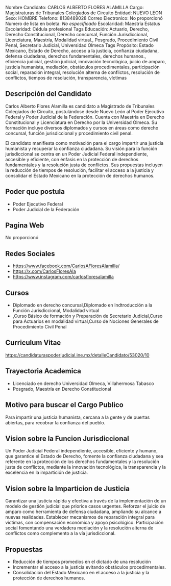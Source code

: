 Nombre Candidato: CARLOS ALBERTO FLORES ALAMILLA
Cargo: Magistraturas de Tribunales Colegiados de Circuito
Entidad: NUEVO LEON
Sexo: HOMBRE
Telefono: 8138489028
Correo Electronico: No proporcionó
Numero de lista en boleta: *No especificado*
Escolaridad: Maestría
Estatus Escolaridad: Cédula profesional
Tags Educación: Actuario, Derecho, Derecho Constitucional, Derecho concursal, Función Jurisdiccional, Licenciatura, Maestría, Modalidad virtual., Posgrado, Procedimiento Civil Penal, Secretario Judicial, Universidad Olmeca
Tags Propósito: Estado Mexicano, Estado de Derecho, acceso a la justicia, confianza ciudadana, defensa ciudadana, derechos fundamentales, derechos humanos., eficiencia judicial, gestión judicial, innovación tecnológica, juicio de amparo, justicia humanista, mediación, obstáculos procedimentales, participación social, reparación integral, resolución alterna de conflictos, resolución de conflictos, tiempos de resolución, transparencia, víctimas


## Descripción del Candidato 

Carlos Alberto Flores Alamilla es candidato a Magistrado de Tribunales Colegiados de Circuito, postulándose desde Nuevo León al Poder Ejecutivo Federal y Poder Judicial de la Federación. Cuenta con Maestría en Derecho Constitucional y Licenciatura en Derecho por la Universidad Olmeca. Su formación incluye diversos diplomados y cursos en áreas como derecho concursal, función jurisdiccional y procedimiento civil penal.

El candidato manifiesta como motivación para el cargo impartir una justicia humanista y recuperar la confianza ciudadana. Su visión para la función jurisdiccional se centra en un Poder Judicial Federal independiente, accesible y eficiente, con énfasis en la protección de derechos fundamentales y la resolución justa de conflictos. Sus propuestas incluyen la reducción de tiempos de resolución, facilitar el acceso a la justicia y consolidar el Estado Mexicano en la protección de derechos humanos.


## Poder que postula

- Poder Ejecutivo Federal
- Poder Judicial de la Federación


## Pagina Web

No proporcionó


## Redes Sociales

- https://www.facebook.com/CarlosAFloresAlamilla/
- https://x.com/CarlosFloresAla
- https://www.instagram.com/carlosfloresalamilla


## Cursos

- Diplomado en derecho concursal,Diplomado en Indtroducción a la Función Jurisdiccional, Modalidad virtual
- ,Curso Básico de formación y Preparación de Secretario Judicial,Curso para Actuarios en modalidad virtual,Curso de Nociones Generales de Procedimiento Civil Penal


## Curriculum Vitae

https://candidaturaspoderjudicial.ine.mx/detalleCandidato/53020/10


## Trayectoria Academica

- Licenciado en derecho Universidad Olmeca, Villahermosa Tabasco
- Posgrado, Maestría en Derecho Constitucional


## Motivo para buscar el Cargo Publico

Para impartir una justicia humanista, cercana a la gente y de puertas abiertas, para recobrar la confianza del pueblo.


## Vision sobre la Funcion Jurisdiccional

Un Poder Judicial Federal independiente, accesible, eficiente y humano, que garantice el Estado de Derecho, fomente la confianza ciudadana y sea referente   en la protección de los derechos fundamentales y la resolución justa de conflictos, mediante la innovación tecnológica, la transparencia y la excelencia en la impartición de justicia.


## Vision sobre la Imparticion de Justicia

Garantizar una justicia rápida y efectiva a través de la implementación de un modelo de gestión judicial que priorice casos urgentes. Reforzar el juicio de amparo como herramienta de defensa ciudadana, ampliando su alcance a nuevas realidades. Establecer mecanismos de reparación integral para víctimas, con compensación económica y apoyo psicológico. Participación social fomentando una verdadera mediación y la resolución alterna de conflictos como complemento a la vía jurisdiccional.


## Propuestas

- Reducción de tiempos promedios en el dictado de una resolución
- Incrementar el acceso a la justicia evitando obstáculos procedimentales.
- Consolidación del Estado Mexicano en el acceso a la justicia y la protección de derechos humanos.

